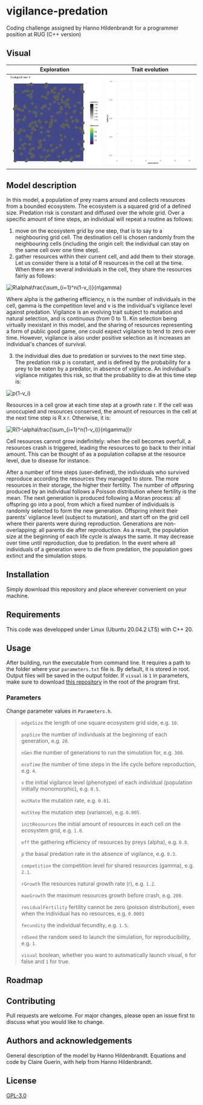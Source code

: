 # vigilance-predation
Coding challenge assigned by Hanno Hildenbrandt for a programmer position at RUG (C++ version)

## Visual


Exploration                  | Trait evolution
:---------------------------:|:----------------------------:
![eanim](gifs/ecosystem.gif) | ![vanim](gifs/vigilance.gif)


## Model description

In this model, a population of prey roams around and collects resources from a bounded ecosystem. The ecosystem is a squared grid of a defined size. Predation risk is constant and diffused over the whole grid. Over a specific amount of time steps, an individual will repeat a routine as follows:

1. move on the ecosystem grid by one step, that is to say to a neighbouring grid cell. The destination cell is chosen randomly from the neighbouring cells (including the origin cell: the individual can stay on the same cell over one time step).
2. gather resources within their current cell, and add them to their storage. Let us consider there is a total of R resources in the cell at the time. When there are several individuals in the cell, they share the resources fairly as follows:

<img src="https://latex.codecogs.com/svg.latex?R\alpha\frac{\sum_{i=1}^n(1-v_i)}{n\gamma}" title="R\alpha\frac{\sum_{i=1}^n(1-v_i)}{n\gamma}" />

Where alpha is the gathering efficiency, n is the number of individuals in the cell, gamma is the competition level and v is the individual's vigilance level against predation. Vigilance is an evolving trait subject to mutation and natural selection, and is continuous (from 0 to 1). Kin selection being virtually inexistant in this model, and the sharing of resources representing a form of public good game, one could expect vigilance to tend to zero over time. However, vigilance is also under positive selection as it increases an individual's chances of survival.

3. the individual dies due to predation or survives to the next time step. The predation risk p is constant, and is defined by the probability for a prey to be eaten by a predator, in absence of vigilance. An individual's vigilance mitigates this risk, so that the probability to die at this time step is:

<img src="https://latex.codecogs.com/svg.latex?p(1-v_i)" title="p(1-v_i)" />

Resources in a cell grow at each time step at a growth rate r. If the cell was unoccupied and resources conserved, the amount of resources in the cell at the next time step is R x r. Otherwise, it is:

<img src="https://latex.codecogs.com/svg.latex?R(1-\alpha\frac{\sum_{i=1}^n(1-v_i)}{n\gamma})r" title="R(1-\alpha\frac{\sum_{i=1}^n(1-v_i)}{n\gamma})r" />

Cell resources cannot grow indefinitely: when the cell becomes overfull, a resources crash is triggered, leading the resources to go back to their initial amount. This can be thought of as a population collapse at the resource level, due to disease for instance.

After a number of time steps (user-defined), the individuals who survived reproduce according the resources they managed to store. The more resources in their storage, the higher their fertility. The number of offpsring produced by an individual follows a Poisson distribution where fertility is the mean. The next generation is produced following a Moran process: all offspring go into a pool, from which a fixed number of individuals is randomly selected to form the new generation. Offspring inherit their parents' vigilance level (subject to mutation), and start off on the grid cell where their parents were during reproduction. Generations are non-overlapping: all parents die after reproduction. As a result, the population size at the beginning of each life cycle is always the same. It may decrease over time until reproduction, due to predation. In the event where all individuals of a generation were to die from predation, the population goes extinct and the simulation stops.

## Installation

Simply download this repository and place wherever convenient on your machine.

## Requirements
This code was developped under Linux (Ubuntu 20.04.2 LTS) with C++ 20.

## Usage

After building, run the executable from command line. It requires a path to the folder where your `parameters.txt` file is. By default, it is stored in root. Output files will be saved in the output folder. If `visual` is `1` in parameters, make sure to download [this repository](https://github.com/ClaireGuerin/anim-vigil) in the root of the program first.

### Parameters
Change parameter values in `Parameters.h`.

> `edgeSize` the length of one square ecosystem grid side, e.g. `10`.
> 
> `popSize` the number of individuals at the beginning of each generation, e.g. `20`.
> 
> `nGen` the number of generations to run the simulation for, e.g. `300`.
> 
> `ecoTime` the number of time steps in the life cycle before reproduction, e.g. `4`.
>
> `v` the initial vigilance level (phenotype) of each individual (population initially monomorphic), e.g. `0.5`.
> 
> `mutRate` the mutation rate, e.g. `0.01`.
> 
> `mutStep` the mutation step (variance), e.g. `0.005`.
> 
> `initResources` the initial amount of resources in each cell on the ecosystem grid, e.g. `1.0`.
> 
> `eff` the gathering efficiency of resources by preys (alpha), e.g. `0.8`.
> 
> `p` the basal predation rate in the absence of vigilance, e.g. `0.3`.
> 
> `competition` the competition level for shared resources (gamma), e.g. `2.1`.
> 
> `rGrowth` the resources natural growth rate (r), e.g. `1.2`.
>
> `maxGrowth` the maximum resources growth before crash, e.g. `200`.
>
> `residualFertility` fertility cannot be zero (poisson distribution), even when the individual has no resources, e.g. `0.0001`
> 
> `fecundity` the individual fecundity, e.g. `1.5`.
>
> `rdSeed` the random seed to launch the simulation, for reproducibility, e.g. `1`.
>
> `visual` boolean, whether you want to automatically launch visual, `0` for false and `1` for true.

## Roadmap

## Contributing
Pull requests are welcome. For major changes, please open an issue first to discuss what you would like to change.

## Authors and acknowledgements
General description of the model by Hanno Hildenbrandt.
Equations and code by Claire Guerin, with help from Hanno Hildenbrandt.

## License

[GPL-3.0](https://github.com/ClaireGuerin/vigilance-predation/blob/main/LICENSE)
